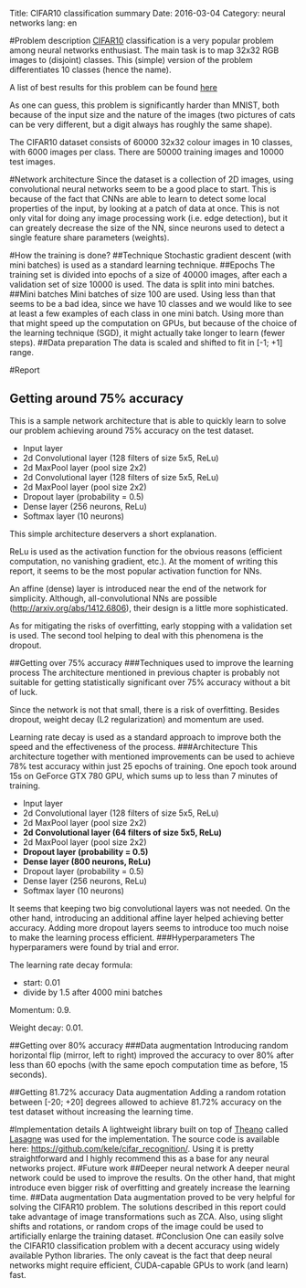 Title: CIFAR10 classification summary
Date: 2016-03-04
Category: neural networks
lang: en

#Problem description
[CIFAR10](https://www.cs.toronto.edu/~kriz/cifar.html) classification is a very popular problem among neural networks enthusiast. The main task is to map 32x32 RGB images to (disjoint) classes. This (simple) version of the problem differentiates 10 classes (hence the name).

A list of best results for this problem can be found [here](http://rodrigob.github.io/are_we_there_yet/build/classification_datasets_results.html)

As one can guess, this problem is significantly harder than MNIST, both because of the input size and the nature of the images (two pictures of cats can be very different, but a digit always has roughly the same shape).

The CIFAR10 dataset consists of 60000 32x32 colour images in 10 classes, with 6000 images per class. There are 50000 training images and 10000 test images. 

#Network architecture
Since the dataset is a collection of 2D images, using convolutional neural networks seem to be a good place to start. This is because of the fact that CNNs are able to learn to detect some local properties of the input, by looking at a patch of data at once. This is not only vital for doing any image processing work (i.e. edge detection), but it can greately decrease the size of the NN, since neurons used to detect a single feature share parameters (weights).

#How the training is done?
##Technique
Stochastic gradient descent (with mini batches) is used as a standard learning technique.
##Epochs
The training set is divided into epochs of a size of 40000 images, after each a validation set of size 10000 is used. The data is split into mini batches.
##Mini batches
Mini batches of size 100 are used. Using less than that seems to be a bad idea, since we have 10 classes and we would like to see at least a few examples of each class in one mini batch. Using more than that might speed up the computation on GPUs, but because of the choice of the learning technique (SGD), it might actually take longer to learn (fewer steps).
##Data preparation
The data is scaled and shifted to fit in [-1; +1] range.

#Report
## Getting around 75% accuracy
This is a sample network architecture that is able to quickly learn to solve our problem achieving around 75% accuracy on the test dataset.

- Input layer
- 2d Convolutional layer (128 filters of size 5x5, ReLu)
- 2d MaxPool layer (pool size 2x2)
- 2d Convolutional layer (128 filters of size 5x5, ReLu)
- 2d MaxPool layer (pool size 2x2)
- Dropout layer (probability = 0.5)
- Dense layer (256 neurons, ReLu)
- Softmax layer (10 neurons)

This simple architecture deservers a short explanation.

ReLu is used as the activation function for the obvious reasons (efficient computation, no vanishing gradient, etc.). At the moment of writing this report, it seems to be the most popular activation function for NNs.

An affine (dense) layer is introduced near the end of the network for simplicity. Although, all-convolutional NNs are possible (<http://arxiv.org/abs/1412.6806>), their design is a little more sophisticated.

As for mitigating the risks of overfitting, early stopping with a validation set is used. The second tool helping to deal with this phenomena is the dropout.

##Getting over 75% accuracy
###Techniques used to improve the learning process
The architecture mentioned in previous chapter is probably not suitable for getting statistically significant over 75% accuracy without a bit of luck.

Since the network is not that small, there is a risk of overfitting. Besides dropout, weight decay (L2 regularization) and momentum are used.

Learning rate decay is used as a standard approach to improve both the speed and the effectiveness of the process.
###Architecture
This architecture together with mentioned improvements can be used to achieve 78% test accuracy within just 25 epochs of training. One epoch took around 15s on GeForce GTX 780 GPU, which sums up to less than 7 minutes of training.

- Input layer
- 2d Convolutional layer (128 filters of size 5x5, ReLu)
- 2d MaxPool layer (pool size 2x2)
- __2d Convolutional layer (64 filters of size 5x5, ReLu)__
- 2d MaxPool layer (pool size 2x2)
- __Dropout layer (probability = 0.5)__
- __Dense layer (800 neurons, ReLu)__
- Dropout layer (probability = 0.5)
- Dense layer (256 neurons, ReLu)
- Softmax layer (10 neurons)

It seems that keeping two big convolutional layers was not needed. On the other hand, introducing an additional affine layer helped achieving better accuracy. Adding more dropout layers seems to introduce too much noise to make the learning process efficient.
###Hyperparameters
The hyperparamers were found by trial and error.

The learning rate decay formula:

- start: 0.01
- divide by 1.5 after 4000 mini batches

Momentum: 0.9.

Weight decay: 0.01.

##Getting over 80% accuracy
###Data augmentation
Introducing random horizontal flip (mirror, left to right) improved the accuracy to over 80% after less than 60 epochs (with the same epoch computation time as before, 15 seconds).

##Getting 81.72% accuracy
Data augmentation
Adding a random rotation between [-20; +20] degrees allowed to achieve 81.72% accuracy on the test dataset without increasing the learning time.

#Implementation details
A lightweight library built on top of [Theano](http://deeplearning.net/software/theano/) called [Lasagne](https://github.com/Lasagne/Lasagne) was used for the implementation. The source code is available here: <https://github.com/kele/cifar_recognition/>. Using it is pretty straightforward and I highly recommend this as a base for any neural networks project.
#Future work
##Deeper neural network
A deeper neural network could be used to improve the results. On the other hand, that might introduce even bigger risk of overfitting and greately increase the learning time.
##Data augmentation
Data augmentation proved to be very helpful for solving the CIFAR10 problem. The solutions described in this report could take advantage of image transformations such as ZCA. Also, using slight shifts and rotations, or random crops of the image could be used to artificially enlarge the training dataset.
#Conclusion
One can easily solve the CIFAR10 classification problem with a decent accuracy using widely available Python libraries. The only caveat is the fact that deep neural networks might require efficient, CUDA-capable GPUs to work (and learn) fast.

